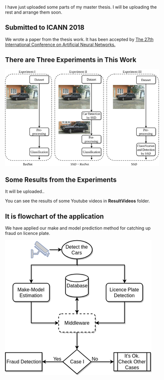 I have just uploaded some parts of my master thesis. I will be uploading the rest and arrange them soon. 

## Submitted to ICANN 2018 

We wrote a paper from the thesis work. 
It has been accepted by [The 27th International Conference on Artificial Neural Networks.](https://e-nns.org/icann2018/)


## There are Three Experiments in This Work

![alt text](images/overview15.png "Overview of the Approaches")


## Some Results from the Experiments

It will be uploaded..

You can see the results of some Youtube videos in **ResultVideos** folder.

## It is flowchart of the application

We have applied our make and model prediction method for catching up fraud on licence plate. 

![alt text](images/flowchart5.png "Flowchart of the Application")
